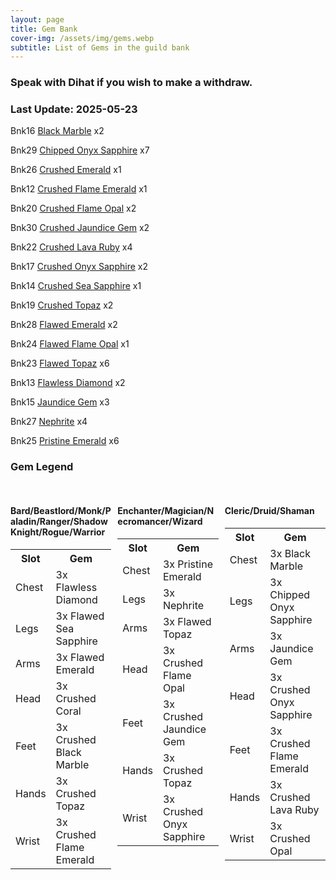 ```yaml
---
layout: page
title: Gem Bank
cover-img: /assets/img/gems.webp
subtitle: List of Gems in the guild bank
---
```

### Speak with Dihat if you wish to make a withdraw.

### Last Update: 2025-05-23

Bnk16 [Black Marble](https://www.pqdi.cc/item/25805) x2

Bnk29 [Chipped Onyx Sapphire](https://www.pqdi.cc/item/25827) x7

Bnk26 [Crushed Emerald](https://www.pqdi.cc/item/25835) x1

Bnk12 [Crushed Flame Emerald](https://www.pqdi.cc/item/25838) x1

Bnk20 [Crushed Flame Opal](https://www.pqdi.cc/item/25837) x2

Bnk30 [Crushed Jaundice Gem](https://www.pqdi.cc/item/25829) x2

Bnk22 [Crushed Lava Ruby](https://www.pqdi.cc/item/25840) x4

Bnk17 [Crushed Onyx Sapphire](https://www.pqdi.cc/item/25841) x2

Bnk14 [Crushed Sea Sapphire](https://www.pqdi.cc/item/25839) x1

Bnk19 [Crushed Topaz](https://www.pqdi.cc/item/25832) x2

Bnk28 [Flawed Emerald](https://www.pqdi.cc/item/25821) x2

Bnk24 [Flawed Flame Opal](https://www.pqdi.cc/item/25823) x1

Bnk23 [Flawed Topaz](https://www.pqdi.cc/item/25818) x6

Bnk13 [Flawless Diamond](https://www.pqdi.cc/item/25814) x2

Bnk15 [Jaundice Gem](https://www.pqdi.cc/item/25815) x3

Bnk27 [Nephrite](https://www.pqdi.cc/item/25816) x4

Bnk25 [Pristine Emerald](https://www.pqdi.cc/item/25807) x6


### Gem Legend


<div style="display: flex; justify-content: space-between; margin-top: 2rem;">
    <div style="width: 32%;">
        <h4>Bard/Beastlord/Monk/Paladin/Ranger/Shadow Knight/Rogue/Warrior</h4>
        <table>
            <tr><th>Slot</th><th>Gem</th></tr>
            <tr><td>Chest</td><td>3x Flawless Diamond</td></tr>
            <tr><td>Legs</td><td>3x Flawed Sea Sapphire</td></tr>
            <tr><td>Arms</td><td>3x Flawed Emerald</td></tr>
            <tr><td>Head</td><td>3x Crushed Coral</td></tr>
            <tr><td>Feet</td><td>3x Crushed Black Marble</td></tr>
            <tr><td>Hands</td><td>3x Crushed Topaz</td></tr>
            <tr><td>Wrist</td><td>3x Crushed Flame Emerald</td></tr>
        </table>
    </div>
    <div style="width: 32%;">
        <h4>Enchanter/Magician/Necromancer/Wizard</h4>
        <table>
            <tr><th>Slot</th><th>Gem</th></tr>
            <tr><td>Chest</td><td>3x Pristine Emerald</td></tr>
            <tr><td>Legs</td><td>3x Nephrite</td></tr>
            <tr><td>Arms</td><td>3x Flawed Topaz</td></tr>
            <tr><td>Head</td><td>3x Crushed Flame Opal</td></tr>
            <tr><td>Feet</td><td>3x Crushed Jaundice Gem</td></tr>
            <tr><td>Hands</td><td>3x Crushed Topaz</td></tr>
            <tr><td>Wrist</td><td>3x Crushed Onyx Sapphire</td></tr>
        </table>
    </div>
    <div style="width: 32%;">
        <h4>Cleric/Druid/Shaman</h4>
        <table>
            <tr><th>Slot</th><th>Gem</th></tr>
            <tr><td>Chest</td><td>3x Black Marble</td></tr>
            <tr><td>Legs</td><td>3x Chipped Onyx Sapphire</td></tr>
            <tr><td>Arms</td><td>3x Jaundice Gem</td></tr>
            <tr><td>Head</td><td>3x Crushed Onyx Sapphire</td></tr>
            <tr><td>Feet</td><td>3x Crushed Flame Emerald</td></tr>
            <tr><td>Hands</td><td>3x Crushed Lava Ruby</td></tr>
            <tr><td>Wrist</td><td>3x Crushed Opal</td></tr>
        </table>
    </div>
</div>
